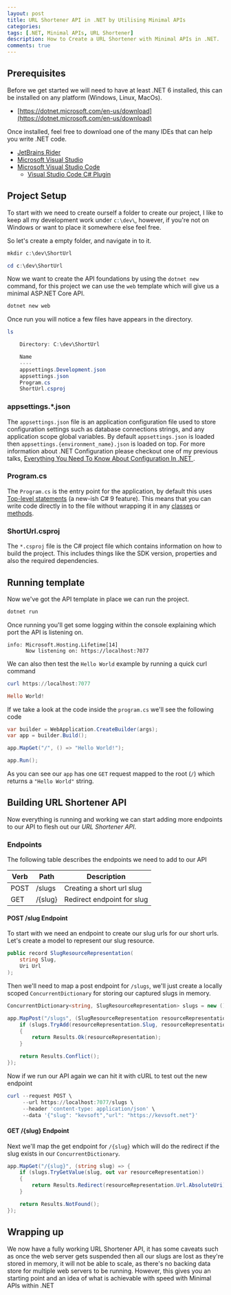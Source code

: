 ```yaml
---
layout: post
title: URL Shortener API in .NET by Utilising Minimal APIs
categories:
tags: [.NET, Minimal APIs, URL Shortener]
description: How to Create a URL Shortener with Minimal APIs in .NET.
comments: true
---
```


## Prerequisites

Before we get started we will need to have at least .NET 6 installed, this can be installed on any platform (Windows, Linux, MacOs).
- [https://dotnet.microsoft.com/en-us/download](https://dotnet.microsoft.com/en-us/download)

Once installed, feel free to download one of the many IDEs that can help you write .NET code.
- [JetBrains Rider](https://www.jetbrains.com/rider/download/)
- [Microsoft Visual Studio](https://visualstudio.microsoft.com/downloads/)
- [Microsoft Visual Studio Code](https://code.visualstudio.com/)
  - [Visual Studio Code C# Plugin](https://marketplace.visualstudio.com/items?itemName=ms-dotnettools.csharp)

## Project Setup

To start with we need to create ourself a folder to create our project, I like to keep all my development work under `c:\dev\`, however, if you're not on Windows or want to place it somewhere else feel free.

So let's create a empty folder, and navigate in to it.
```powershell
mkdir c:\dev\ShortUrl

cd c:\dev\ShortUrl
```

Now we want to create the API foundations by using the `dotnet new` command, for this project we can use the `web` template which will give us a minimal ASP.NET Core API.
```powershell
dotnet new web
```

Once run you will notice a few files have appears in the directory.
```powershell
ls

    Directory: C:\dev\ShortUrl

    Name
    ----
    appsettings.Development.json
    appsettings.json
    Program.cs
    ShortUrl.csproj
```

### appsettings.*.json

The `appsettings.json` file is an application configuration file used to store configuration settings such as database connections strings, and any application scope global variables. By default `appsettings.json` is loaded then `appsettings.{environment_name}.json` is loaded on top. For more information about .NET Configuration please checkout one of my previous talks, [Everything You Need To Know About Configuration In .NET
](https://kevsoft.net/events/2021-09-07-dotnetsheff-everything-you-need-to-know-about-configuration-in-dotnet.html).

### Program.cs

The `Program.cs` is the entry point for the application, by default this uses [Top-level statements](https://learn.microsoft.com/en-us/dotnet/csharp/whats-new/csharp-9#top-level-statements) (a new-ish C# 9 feature). This means that you can write code directly in to the file without wrapping it in any [classes](https://learn.microsoft.com/en-us/dotnet/csharp/fundamentals/types/classes) or [methods](https://learn.microsoft.com/en-us/dotnet/csharp/programming-guide/classes-and-structs/methods).

### ShortUrl.csproj

The `*.csproj` file is the C# project file which contains information on how to build the project. This includes things like the SDK version, properties and also the required dependencies.


## Running template

Now we've got the API template in place we can run the project.
```powershell
dotnet run
```

Once running you'll get some logging within the console explaining which port the API is listening on.
```
info: Microsoft.Hosting.Lifetime[14]
      Now listening on: https://localhost:7077
```

We can also then test the `Hello World` example by running a quick curl command

```powershell
curl https://localhost:7077

Hello World!
```

If we take a look at the code inside the `program.cs` we'll see the following code

```csharp
var builder = WebApplication.CreateBuilder(args);
var app = builder.Build();

app.MapGet("/", () => "Hello World!");

app.Run();
```

As you can see our `app` has one `GET` request mapped to the root (`/`) which returns a `"Hello World"` string.

## Building URL Shortener API

Now everything is running and working we can start adding more endpoints to our API to flesh out our _URL Shortener API_.

### Endpoints

The following table describes the endpoints we need to add to our API

| Verb | Path    | Description                |
|------|---------|----------------------------|
| POST | /slugs   | Creating a short url slug  |
| GET  | /{slug} | Redirect endpoint for slug |

#### POST /slug Endpoint

To start with we need an endpoint to create our slug urls for our short urls. Let's create a model to represent our slug resource.
```csharp
public record SlugResourceRepresentation(
    string Slug,
    Uri Url
);
```

Then we'll need to map a post endpoint for `/slugs`, we'll just create a locally scoped `ConcurrentDictionary` for storing our captured slugs in memory.

```csharp
ConcurrentDictionary<string, SlugResourceRepresentation> slugs = new ();

app.MapPost("/slugs", (SlugResourceRepresentation resourceRepresentation) => {
    if (slugs.TryAdd(resourceRepresentation.Slug, resourceRepresentation))
    {
        return Results.Ok(resourceRepresentation);
    }

    return Results.Conflict();
});
```

Now if we run our API again we can hit it with cURL to test out the new endpoint 

```powershell
curl --request POST \
     --url https://localhost:7077/slugs \
     --header 'content-type: application/json' \
     --data '{"slug": "kevsoft","url": "https://kevsoft.net"}'
```

#### GET /{slug} Endpoint

Next we'll map the get endpoint for `/{slug}` which will do the redirect if the slug exists in our `ConcurrentDictionary`.

```csharp
app.MapGet("/{slug}", (string slug) => {
    if (slugs.TryGetValue(slug, out var resourceRepresentation))
    {
        return Results.Redirect(resourceRepresentation.Url.AbsoluteUri);
    }

    return Results.NotFound();
});
```

## Wrapping up

We now have a fully working URL Shortener API, it has some caveats such as once the web server gets suspended then all our slugs are lost as they're stored in memory, it will not be able to scale, as there's no backing data store for multiple web servers to be running. However, this gives you an starting point and an idea of what is achievable with speed with Minimal APIs within .NET 
